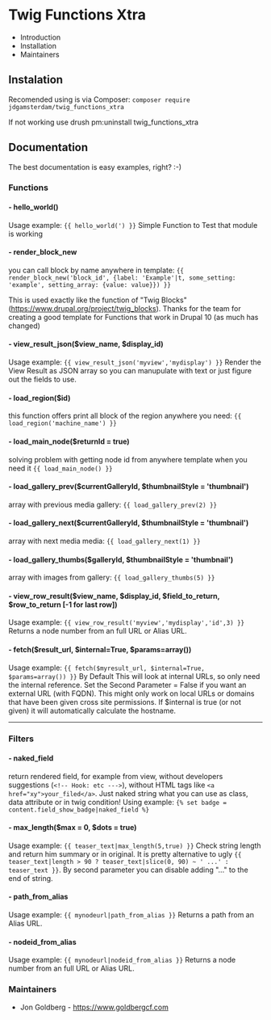 # Twig Functions Xtra

* Introduction
* Installation
* Maintainers

## Instalation
Recomended using is via Composer:
`composer require jdgamsterdam/twig_functions_xtra`

If not working use drush pm:uninstall twig_functions_xtra

## Documentation

The best documentation is easy examples, right? :-)

### Functions


#### - hello_world()
Usage example: ```{{ hello_world(') }}``` Simple Function to Test that module is working


#### - render_block_new
you can call block by name anywhere in template: ```{{ render_block_new('block_id', {label: 'Example'|t, some_setting: 'example', setting_array: {value: value}}) }}```

This is used exactly like the function of "Twig Blocks" (https://www.drupal.org/project/twig_blocks). Thanks for the team for creating a good template for Functions that work in Drupal 10 (as much has changed)  

#### - view_result_json($view_name, $display_id)
Usage example: ```{{ view_result_json('myview','mydisplay') }}``` Render the View Result as JSON array so you can manupulate with text or just figure out the fields to use.

#### - load_region($id)
this function offers print all block of the region anywhere you need: ```{{ load_region('machine_name') }}```

#### - load_main_node($returnId = true)
solving problem with getting node id from anywhere template when you need it ```{{ load_main_node() }}```

#### - load_gallery_prev($currentGalleryId, $thumbnailStyle = 'thumbnail')
array with previous media gallery: ```{{ load_gallery_prev(2) }}```

#### - load_gallery_next($currentGalleryId, $thumbnailStyle = 'thumbnail')
array with next media media: ```{{ load_gallery_next(1) }}```

#### - load_gallery_thumbs($galleryId, $thumbnailStyle = 'thumbnail')
array with images from gallery: ```{{ load_gallery_thumbs(5) }}```

#### - view_row_result($view_name, $display_id, $field_to_return, $row_to_return [-1 for last row])
Usage example: ```{{ view_row_result('myview','mydisplay','id',3) }}``` Returns a node number from an full URL or Alias URL.

#### - fetch($result_url, $internal=True, $params=array())
Usage example: ```{{ fetch($myresult_url, $internal=True, $params=array()) }}``` By Default This will look at internal URLs, so only need the internal reference.  Set the Second Parameter = False if you want an external URL (with FQDN). This might only work on local URLs or domains that have been given cross site permissions. If $internal is true (or not given) it will automatically calculate the hostname.  
            
------

### Filters

#### - naked_field
return rendered field, for example from view, without developers suggestions (```<!-- Hook: etc --->```), without HTML tags like `<a href="xy">your_filed</a>`. Just naked string what you can use as class, data attribute or in twig condition! Using example: `{% set badge = content.field_show_badge|naked_field %}`

#### - max_length($max = 0, $dots = true)
Usage example: ```{{ teaser_text|max_length(5,true) }}``` Check string length and return him summary or in original. It is pretty alternative to ugly ```{{ teaser_text|length > 90 ? teaser_text|slice(0, 90) ~ ' ...' : teaser_text }}```. By second parameter you can disable adding "..." to the end of string.

#### - path_from_alias
Usage example: ```{{ mynodeurl|path_from_alias }}``` Returns a path from an Alias URL.

#### - nodeid_from_alias
Usage example: ```{{ mynodeurl|nodeid_from_alias }}``` Returns a node number from an full URL or Alias URL.


### Maintainers

* Jon Goldberg - https://www.goldbergcf.com 